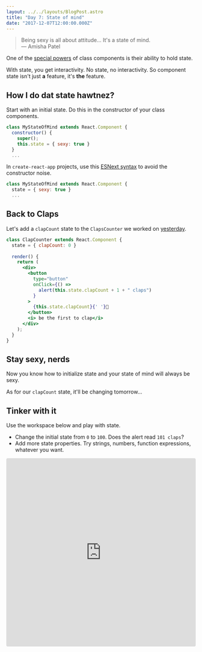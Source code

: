```yaml
---
layout: ../../layouts/BlogPost.astro
title: "Day 7: State of mind"
date: "2017-12-07T12:00:00.000Z"
---
```


<div class="measure">

> Being sexy is all about attitude... It's a state of mind.  
— Amisha Patel

One of the [special powers](/2017/5) of class components is their ability to hold state.

With state, you get interactivity.
No state, no interactivity.
So component state isn't just **a** feature, it's **the** feature.

## How I do dat state hawtnez?

Start with an initial state.
Do this in the constructor of your class components.

```jsx
class MyStateOfMind extends React.Component {
  constructor() {
    super();
    this.state = { sexy: true }
  }
  ...
```

In `create-react-app` projects, use this [ESNext syntax](https://babeljs.io/docs/plugins/transform-class-properties/) to avoid the constructor noise.

```jsx
class MyStateOfMind extends React.Component {
  state = { sexy: true }
  ...
```

## Back to Claps

Let's add a `clapCount` state to the `ClapsCounter` we worked on [yesterday](/2017/6).

```jsx
class ClapCounter extends React.Component {
  state = { clapCount: 0 }
  
  render() {
    return (
      <div>
        <button
          type="button"
          onClick={() =>
            alert(this.state.clapCount + 1 + " claps")
          }
        >
          {this.state.clapCount}{' '}👏
        </button>
        <i> be the first to clap</i>
      </div>
    );
  }
}
```

## Stay sexy, nerds

Now you know how to initialize state and your state of mind will always be sexy.

As for our `clapCount` state, it'll be changing tomorrow...

## Tinker with it

Use the workspace below and play with state.
* Change the initial state from `0` to `100`. Does the alert read `101 claps`?
* Add more state properties. Try strings, numbers, function expressions, whatever you want.

</div>

<iframe src="https://codesandbox.io/embed/q8oprqk16q" style="width:100%; height:500px; border:0; border-radius: 4px; overflow:hidden;" sandbox="allow-modals allow-forms allow-popups allow-scripts allow-same-origin"></iframe>